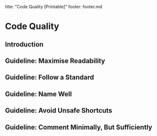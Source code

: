 <frontmatter>
title: "Code Quality [Printable]"
footer: footer.md
</frontmatter>

<include src="navbar.md" boilerplate />

<link rel="stylesheet" href="{{baseUrl}}/css/textbook.css">

<div class="website-content">

<div id="main">

# Code Quality

## Introduction

<include src="introduction/basic/unit-inParent-asFlat-print.md" boilerplate />

## Guideline: Maximise Readability

<include src="maximiseReadability/introduction/unit-inParent-asFlat-print.md" boilerplate />
<include src="maximiseReadability/basic/unit-inParent-asFlat-print.md" boilerplate />
<include src="maximiseReadability/intermediate/unit-inParent-asFlat-print.md" boilerplate />
<include src="maximiseReadability/advanced/unit-inParent-asFlat-print.md" boilerplate />

## Guideline: Follow a Standard

<include src="followStandard/introduction/unit-inParent-asFlat-print.md" boilerplate />
<include src="followStandard/basic/unit-inParent-asFlat-print.md" boilerplate />
<include src="followStandard/intermediate/unit-inParent-asFlat-print.md" boilerplate />

## Guideline: Name Well

<include src="nameWell/introduction/unit-inParent-asFlat-print.md" boilerplate />
<include src="nameWell/basic/unit-inParent-asFlat-print.md" boilerplate />
<include src="nameWell/intermediate/unit-inParent-asFlat-print.md" boilerplate />

## Guideline: Avoid Unsafe Shortcuts

<include src="avoidShortcuts/introduction/unit-inParent-asFlat-print.md" boilerplate />
<include src="avoidShortcuts/basic/unit-inParent-asFlat-print.md" boilerplate />
<include src="avoidShortcuts/intermediate/unit-inParent-asFlat-print.md" boilerplate />


## Guideline: Comment Minimally, But Sufficiently

<include src="commentMinimally/introduction/unit-inParent-asFlat-print.md" boilerplate />
<include src="commentMinimally/basic/unit-inParent-asFlat-print.md" boilerplate />
<include src="commentMinimally/intermediate/unit-inParent-asFlat-print.md" boilerplate />

</div>

</div>

